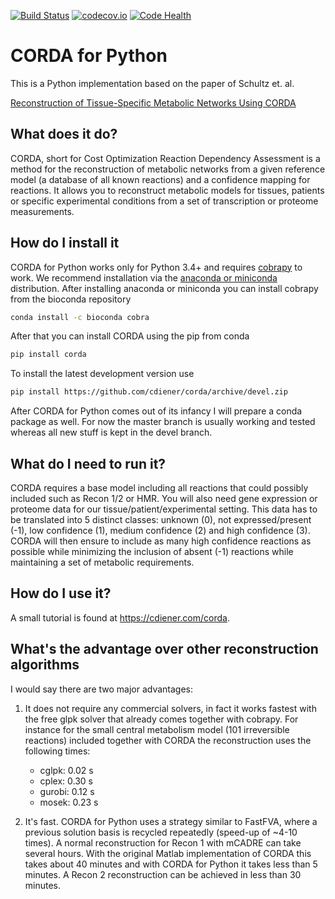 [![Build Status](https://travis-ci.org/cdiener/corda.svg?branch=master)](https://travis-ci.org/cdiener/corda)
[![codecov.io](https://codecov.io/github/cdiener/corda/coverage.svg?branch=master)](https://codecov.io/github/cdiener/corda?branch=master)
[![Code Health](https://landscape.io/github/cdiener/corda/master/landscape.svg?style=flat)](https://landscape.io/github/cdiener/corda/master)

# CORDA for Python

This is a Python implementation based on the paper of Schultz et. al.

[Reconstruction of Tissue-Specific Metabolic Networks Using CORDA](http://journals.plos.org/ploscompbiol/article/authors?id=10.1371%2Fjournal.pcbi.1004808)

## What does it do?

CORDA, short for Cost Optimization Reaction Dependency Assessment is a method
for the reconstruction of metabolic networks from a given reference model
(a database of all known reactions) and a confidence mapping for reactions.
It allows you to reconstruct metabolic models for tissues, patients or specific
experimental conditions from a set of transcription or proteome measurements.

## How do I install it

CORDA for Python works only for Python 3.4+ and requires
[cobrapy](http://github.com/opencobra/cobrapy) to work. We recommend
installation via the [anaconda or miniconda](https://www.continuum.io/downloads)
distribution. After installing anaconda or miniconda you can install cobrapy
from the bioconda repository

```bash
conda install -c bioconda cobra
```
After that you can install CORDA using the pip from conda

```bash
pip install corda
```

To install the latest development version use

```bash
pip install https://github.com/cdiener/corda/archive/devel.zip
```

After CORDA for Python comes out of its infancy I will prepare a conda package
as well. For now the master branch is usually working and tested whereas all
new stuff is kept in the devel branch.

## What do I need to run it?

CORDA requires a base model including all reactions that could possibly included
such as Recon 1/2 or HMR. You will also need gene expression or proteome data
for our tissue/patient/experimental setting. This data has to be translated into
5 distinct classes: unknown (0), not expressed/present (-1), low confidence (1),
medium confidence (2) and high confidence (3). CORDA will then ensure to include
as many high confidence reactions as possible while minimizing the inclusion
of absent (-1) reactions while maintaining a set of metabolic requirements.

## How do I use it?

A small tutorial is found at https://cdiener.com/corda.

## What's the advantage over other reconstruction algorithms

I would say there are two major advantages:

1. It does not require any commercial solvers, in fact it works fastest with
   the free glpk solver that already comes together with cobrapy. For instance
   for the small central metabolism model (101 irreversible reactions) included
   together with CORDA the reconstruction uses the following times:

   - cglpk: 0.02 s
   - cplex: 0.30 s
   - gurobi: 0.12 s
   - mosek: 0.23 s


2. It's fast. CORDA for Python uses a strategy similar to FastFVA, where a previous
   solution basis is recycled repeatedly (speed-up of ~4-10 times). A normal
   reconstruction for Recon 1 with mCADRE can take several hours. With the original
   Matlab implementation of CORDA this takes about 40 minutes and with CORDA
   for Python it takes less than 5 minutes. A Recon 2 reconstruction can be
   achieved in less than 30 minutes.
